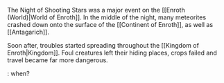 The Night of Shooting Stars was a major event on the [[Enroth (World)|World of Enroth]]. In the middle of the night, many meteorites crashed down onto the surface of the [[Continent of Enroth]], as well as [[Antagarich]].

Soon after, troubles started spreading throughout the [[Kingdom of Enroth|Kingdom]]. Foul creatures left their hiding places, crops failed and travel became far more dangerous.

: when?

